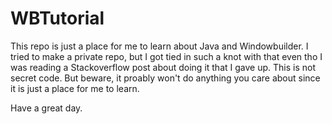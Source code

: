 # WBTutorial

This repo is just a place for me to learn about Java and Windowbuilder.
I tried to make a private repo, but I got tied in such a knot with that
even tho I was reading a Stackoverflow post about doing it that I gave up.
This is not secret code.  But beware, it proably won't do anything you care
about since it is just a place for me to learn.

Have a great day.
